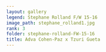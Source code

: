 ```yaml
---
layout: gallery
legend: Stephane Rolland F/W 15-16
image_path: stephane_rolland1.jpg
rank: 3
folder: stephane-rolland-FW-15-16
title: Adva Cohen-Paz x Tzuri Gueta
---
```

